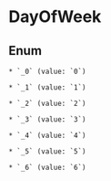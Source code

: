 
# DayOfWeek

## Enum


    * `_0` (value: `0`)

    * `_1` (value: `1`)

    * `_2` (value: `2`)

    * `_3` (value: `3`)

    * `_4` (value: `4`)

    * `_5` (value: `5`)

    * `_6` (value: `6`)



